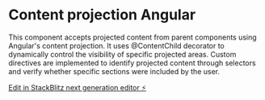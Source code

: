 # Content projection Angular

This component accepts projected content from parent components using Angular's content projection. It uses @ContentChild decorator to dynamically control the visibility of specific projected areas. Custom directives are implemented to identify projected content through selectors and verify whether specific sections were included by the user.


[Edit in StackBlitz next generation editor ⚡️](https://stackblitz.com/~/github.com/p1errot/angular-component-with-nested-props)